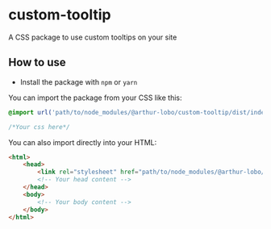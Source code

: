# custom-tooltip
A CSS package to use custom tooltips on your site

## How to use

* Install the package with `npm` or `yarn`

You can import the package from your CSS like this:

```css
@import url('path/to/node_modules/@arthur-lobo/custom-tooltip/dist/index.css');

/*Your css here*/
```

You can also import directly into your HTML:

```html
<html>
    <head>
        <link rel="stylesheet" href="path/to/node_modules/@arthur-lobo/custom-tooltip/dist/index.css" />
        <!-- Your head content -->
    </head>
    <body>
        <!-- Your body content -->
    </body>
</html>
```
